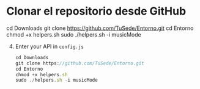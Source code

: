 # Clonar el repositorio desde GitHub
cd Downloads
git clone https://github.com/TuSede/Entorno.git
cd Entorno
chmod +x helpers.sh
sudo ./helpers.sh -i musicMode

4. Enter your API in `config.js`
   ```js
   cd Downloads
   git clone https://github.com/TuSede/Entorno.git
   cd Entorno
   chmod +x helpers.sh
   sudo ./helpers.sh -i musicMode
   ```
